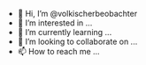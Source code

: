 - 👋 Hi, I’m @volkischerbeobachter
- 👀 I’m interested in ...
- 🌱 I’m currently learning ...
- 💞️ I’m looking to collaborate on ...
- 📫 How to reach me ...

<!---
volkischerbeobachter/volkischerbeobachter is a ✨ special ✨ repository because its `README.md` (this file) appears on your GitHub profile.
You can click the Preview link to take a look at your changes.
--->
